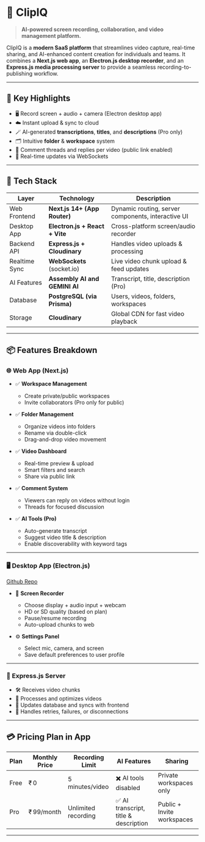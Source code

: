 # 🎥 ClipIQ

> **AI-powered screen recording, collaboration, and video management platform.**

ClipIQ is a **modern SaaS platform** that streamlines video capture, real-time sharing, and AI-enhanced content creation for individuals and teams. It combines a **Next.js web app**, an **Electron.js desktop recorder**, and an **Express.js media processing server** to provide a seamless recording-to-publishing workflow.

---

## 🧠 Key Highlights

- 🖥️ Record screen + audio + camera (Electron desktop app)
- ☁️ Instant upload & sync to cloud
- 🪄 AI-generated **transcriptions**, **titles**, and **descriptions** (Pro only)
- 🗂️ Intuitive **folder** & **workspace** system
- 💬 Comment threads and replies per video (public link enabled)
- 🔄 Real-time updates via WebSockets

---

## 🧩 Tech Stack

| Layer         | Technology              | Description                            |
|---------------|--------------------------|----------------------------------------|
| Web Frontend  | **Next.js 14+ (App Router)** | Dynamic routing, server components, interactive UI |
| Desktop App   | **Electron.js + React + Vite** | Cross-platform screen/audio recorder   |
| Backend API   | **Express.js + Cloudinary** | Handles video uploads & processing     |
| Realtime Sync | **WebSockets** (socket.io)     | Live video chunk upload & feed updates |
| AI Features   | **Assembly AI and GEMINI AI** | Transcript, title, description (Pro)   |
| Database      | **PostgreSQL (via Prisma)**    | Users, videos, folders, workspaces     |
| Storage       | **Cloudinary**                | Global CDN for fast video playback     |

---

## 📦 Features Breakdown

### 🌐 Web App (Next.js)

- ✅ **Workspace Management**  
  - Create private/public workspaces  
  - Invite collaborators (Pro only for public)

- ✅ **Folder Management**  
  - Organize videos into folders  
  - Rename via double-click  
  - Drag-and-drop video movement

- ✅ **Video Dashboard**  
  - Real-time preview & upload  
  - Smart filters and search  
  - Share via public link

- ✅ **Comment System**  
  - Viewers can reply on videos without login  
  - Threads for focused discussion

- ✅ **AI Tools (Pro)**  
  - Auto-generate transcript  
  - Suggest video title & description  
  - Enable discoverability with keyword tags

---

### 🖥️ Desktop App (Electron.js)
[Github Repo](https://github.com/utkarsh-2033/ClipIQ-desktop-app)

- 🎥 **Screen Recorder**  
  - Choose display + audio input + webcam  
  - HD or SD quality (based on plan)  
  - Pause/resume recording  
  - Auto-upload chunks to web

- ⚙️ **Settings Panel**  
  - Select mic, camera, and screen  
  - Save default preferences to user profile

---

### 🧪 Express.js Server

- 🛠️ Receives video chunks  
- 🧹 Processes and optimizes videos  
- 📡 Updates database and syncs with frontend  
- 🔁 Handles retries, failures, or disconnections

---

## 💳 Pricing Plan in App

| Plan     | Monthly Price | Recording Limit     | AI Features                      | Sharing              |
|----------|----------------|----------------------|----------------------------------|-----------------------|
| Free     | ₹ 0            | 5 minutes/video      | ✖️ AI tools disabled              | Private workspaces only |
| Pro      | ₹ 99/month    | Unlimited recording  | ✅ AI transcript, title & description | Public + Invite workspaces |

---

